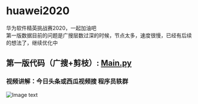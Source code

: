 # huawei2020
华为软件精英挑战赛2020，一起加油吧  
第一版数据目前的问题是广搜层数过深的时候，节点太多，速度很慢，已经有后续的想法了，继续优化中
## 第一版代码（广搜+剪枝）: [Main.py](https://github.com/gao793583308/huawei2020/blob/master/Main.py)  
### 视频讲解：今日头条或西瓜视频搜 程序员轶群  
![Image text](https://github.com/gao793583308/huawei2020/blob/master/pic/result1.jpg)  
